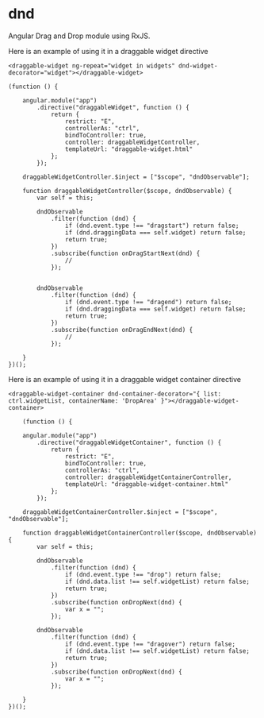 # dnd
Angular Drag and Drop module using RxJS.

Here is an example of using it in a draggable widget directive

	<draggable-widget ng-repeat="widget in widgets" dnd-widget-decorator="widget"></draggable-widget>

	(function () {

		angular.module("app")
			.directive("draggableWidget", function () {
				return {
					restrict: "E",
          			controllerAs: "ctrl",
          			bindToController: true,
					controller: draggableWidgetController,
					templateUrl: "draggable-widget.html"
				};
			});

		draggableWidgetController.$inject = ["$scope", "dndObservable"];

		function draggableWidgetController($scope, dndObservable) {
			var self = this;
			
			dndObservable
				.filter(function (dnd) {
					if (dnd.event.type !== "dragstart") return false;
					if (dnd.draggingData === self.widget) return false;
					return true;
				})
				.subscribe(function onDragStartNext(dnd) {
					//
				});


			dndObservable
				.filter(function (dnd) {
					if (dnd.event.type !== "dragend") return false;
					if (dnd.draggingData === self.widget) return false;
					return true;
				})
				.subscribe(function onDragEndNext(dnd) {
					//
				});

		}
	})();
	
Here is an example of using it in a draggable widget container directive
	
	<draggable-widget-container dnd-container-decorator="{ list: ctrl.widgetList, containerName: 'DropArea' }"></draggable-widget-container>
	
		(function () {

		angular.module("app")
			.directive("draggableWidgetContainer", function () {
				return {
					restrict: "E",
					bindToController: true,
					controllerAs: "ctrl",
					controller: draggableWidgetContainerController,
					templateUrl: "draggable-widget-container.html"
				};
			});

		draggableWidgetContainerController.$inject = ["$scope", "dndObservable"];

		function draggableWidgetContainerController($scope, dndObservable) {
			var self = this;
			
			dndObservable
				.filter(function (dnd) {
					if (dnd.event.type !== "drop") return false;
					if (dnd.data.list !== self.widgetList) return false;
					return true;
				})
				.subscribe(function onDropNext(dnd) {
					var x = "";
				});

			dndObservable
				.filter(function (dnd) {
					if (dnd.event.type !== "dragover") return false;
					if (dnd.data.list !== self.widgetList) return false;
					return true;
				})
				.subscribe(function onDropNext(dnd) {
					var x = "";
				});

		}
	})();
